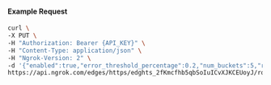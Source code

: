 <!-- Code generated for API Clients. DO NOT EDIT. -->

#### Example Request

```bash
curl \
-X PUT \
-H "Authorization: Bearer {API_KEY}" \
-H "Content-Type: application/json" \
-H "Ngrok-Version: 2" \
-d '{"enabled":true,"error_threshold_percentage":0.2,"num_buckets":5,"rolling_window":300,"tripped_duration":120,"volume_threshold":20}' \
https://api.ngrok.com/edges/https/edghts_2fKmcfhb5qbSoIuICvXJKCEUoyJ/routes/edghtsrt_2fKmcjbZXoXgZJHWxxe698G8bgg/circuit_breaker
```

